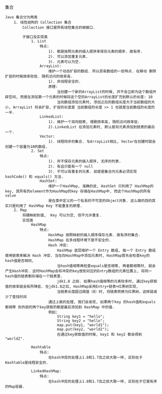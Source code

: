 集合

    Java 集合分为两类
        1. 线性结构的 Collection 集合
            Collection 接口是所有线性集合的根接口.

            子接口及实现类
                1. List
                    特点:
                        1). 都是按照元素的插入顺序来保存元素的顺序. 故有序.
                        2). 可以添加重复元素.
                        3). 元素可以为空.
                    ArrayList:
                        维护一个动态扩容的数组. 所以具有数组的一些特点. 在移动 删除 扩容的时候效率较低. 随机访问的效率高.
                        1). 非线程安全的.
                        原理:
                            当创建一个新的ArrayList的时候, 并不会立即为这个数组开辟空间, 而是在添加第一个元素的时候将这个空的ArrayList的长度扩充到默认的长度: 10
                            当向数组添加元素时, 添加之后的数组长度大于当前数组的大小, ArrayList 将会扩容, 扩容的长度是 当前数组的长度 >> 1 也就是当前数组的长度的一半.
                    LinkedList:
                        1). 维护一个双向链表, 增删效率高, 随机访问效率低.
                        2).LinkedList 在添加元素时, 默认是将元素添加到链表的最后一个.
                    Vector:
                        1). 线程同步的集合. 与ArrayList相比, Vector在创建时就会创建一个容量为10的数组.
                2. Set
                    特点:
                        1). 并不保存元素的插入顺序, 无序的列表.
                        2). 有且只能有一个 null
                        3). 不可以有重复的元素. 前提是集合内元素必须实现 hashCode() 和 equals() 方法.
                    HashSet:
                        维护一个HashMap, 准确的说, HashSet 只利用了 HashMap的key, 其所有的element作为HashMap的key 存储在HashMap中, 而这个HashMap的所有 value
                        是在类中定义的一个私有的不可变的Object对象. 这么做的目的其实只是利用了 HashMap Key 不能重复的原理.
        2. Map
            将键映射到值,  Key 可以为空, 但不允许重复.
            实现类
                HashMap
                    特点:
                        HashMap 按照映射的插入顺序保存元素. 故有序的集合.
                        HashMap 在多线程环境下是不安全的.
                        Hash 冲突:
                            HashMap 底层维护一个 Entry 数组, 每一个 Entry 数组使用链表来解决 Hash 冲突. 当在向HashMap中添加元素时, HashMap首先会检查key的hash值是否相同,
                            当hash值相等再检查equals是否相等, 两者都相等时, 就会产生Hash冲突. 这时HashMap会将冲突的key放到对应的Entry数组的元素位置上, 将同一hash值的链表都存储在一个链表里.
                            jdk1.8 之前. 如果hash值相等的元素较多时, 通过key获取值的效率就会有所降低. 在jdk1.8之后, HashMap采用Entry+链表+红黑树实现,
                            当链表长度超过阈值（8）时, 将链表转换为红黑树，这样就减少了查找时间
                        通过上面的处理, 我们会发现, 如果两个key 的hash值和equals都相等 则外部的两个key获取的都是最后添加到 HashMap 中的值.
                        例如:
                            String key1 = "hello";
                            String key2 = "hello";
                            map.put(key1, "world1");
                            map.put(key2, "world2");
                            在通过key获取值的时候, key1 和 key2 都会得到 "world2".

                Hashtable
                    特点:
                        在hash冲突的处理上1.8和1.7及之前大致一样, 区别在于Hashtable是线程安全的.

                LinkedHashMap:
                    特点:
                        在hash冲突的处理上1.8和1.7及之前大致一样, 区别在于它是有序的Map容器.
